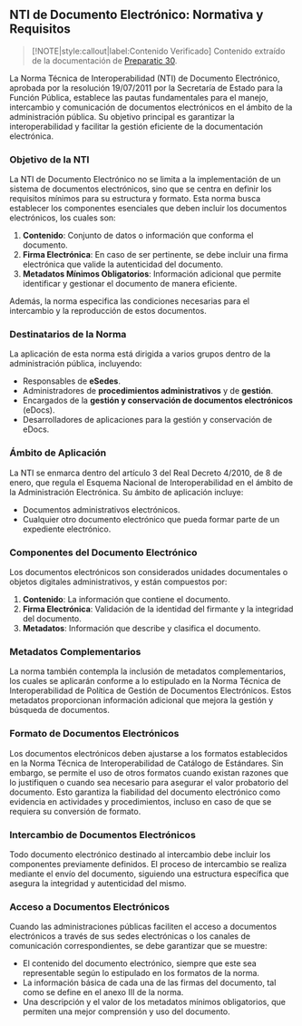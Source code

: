 ## NTI de Documento Electrónico: Normativa y Requisitos <!-- {docsify-ignore} -->

> [!NOTE|style:callout|label:Contenido Verificado]
> Contenido extraído de la documentación de [Preparatic 30](https://www.preparatic.org/material-preparatic-30/).

La Norma Técnica de Interoperabilidad (NTI) de Documento Electrónico, aprobada por la resolución 19/07/2011 por la Secretaría de Estado para la Función Pública, establece las pautas fundamentales para el manejo, intercambio y comunicación de documentos electrónicos en el ámbito de la administración pública. Su objetivo principal es garantizar la interoperabilidad y facilitar la gestión eficiente de la documentación electrónica.

### Objetivo de la NTI <!-- {docsify-ignore} -->

La NTI de Documento Electrónico no se limita a la implementación de un sistema de documentos electrónicos, sino que se centra en definir los requisitos mínimos para su estructura y formato. Esta norma busca establecer los componentes esenciales que deben incluir los documentos electrónicos, los cuales son:

1. **Contenido**: Conjunto de datos o información que conforma el documento.
2. **Firma Electrónica**: En caso de ser pertinente, se debe incluir una firma electrónica que valide la autenticidad del documento.
3. **Metadatos Mínimos Obligatorios**: Información adicional que permite identificar y gestionar el documento de manera eficiente.

Además, la norma especifica las condiciones necesarias para el intercambio y la reproducción de estos documentos.

### Destinatarios de la Norma <!-- {docsify-ignore} -->

La aplicación de esta norma está dirigida a varios grupos dentro de la administración pública, incluyendo:

- Responsables de **eSedes**.
- Administradores de **procedimientos administrativos** y de **gestión**.
- Encargados de la **gestión y conservación de documentos electrónicos** (eDocs).
- Desarrolladores de aplicaciones para la gestión y conservación de eDocs.

### Ámbito de Aplicación <!-- {docsify-ignore} -->

La NTI se enmarca dentro del artículo 3 del Real Decreto 4/2010, de 8 de enero, que regula el Esquema Nacional de Interoperabilidad en el ámbito de la Administración Electrónica. Su ámbito de aplicación incluye:

- Documentos administrativos electrónicos.
- Cualquier otro documento electrónico que pueda formar parte de un expediente electrónico.

### Componentes del Documento Electrónico <!-- {docsify-ignore} -->

Los documentos electrónicos son considerados unidades documentales o objetos digitales administrativos, y están compuestos por:

1. **Contenido**: La información que contiene el documento.
2. **Firma Electrónica**: Validación de la identidad del firmante y la integridad del documento.
3. **Metadatos**: Información que describe y clasifica el documento.

### Metadatos Complementarios<!-- {docsify-ignore} -->

La norma también contempla la inclusión de metadatos complementarios, los cuales se aplicarán conforme a lo estipulado en la Norma Técnica de Interoperabilidad de Política de Gestión de Documentos Electrónicos. Estos metadatos proporcionan información adicional que mejora la gestión y búsqueda de documentos.

### Formato de Documentos Electrónicos <!-- {docsify-ignore} -->

Los documentos electrónicos deben ajustarse a los formatos establecidos en la Norma Técnica de Interoperabilidad de Catálogo de Estándares. Sin embargo, se permite el uso de otros formatos cuando existan razones que lo justifiquen o cuando sea necesario para asegurar el valor probatorio del documento. Esto garantiza la fiabilidad del documento electrónico como evidencia en actividades y procedimientos, incluso en caso de que se requiera su conversión de formato.

### Intercambio de Documentos Electrónicos <!-- {docsify-ignore} -->

Todo documento electrónico destinado al intercambio debe incluir los componentes previamente definidos. El proceso de intercambio se realiza mediante el envío del documento, siguiendo una estructura específica que asegura la integridad y autenticidad del mismo.

### Acceso a Documentos Electrónicos <!-- {docsify-ignore} -->

Cuando las administraciones públicas faciliten el acceso a documentos electrónicos a través de sus sedes electrónicas o los canales de comunicación correspondientes, se debe garantizar que se muestre:

- El contenido del documento electrónico, siempre que este sea representable según lo estipulado en los formatos de la norma.
- La información básica de cada una de las firmas del documento, tal como se define en el anexo III de la norma.
- Una descripción y el valor de los metadatos mínimos obligatorios, que permiten una mejor comprensión y uso del documento.